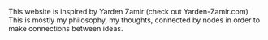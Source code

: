 This website is inspired by Yarden Zamir (check out Yarden-Zamir.com)
This is mostly my philosophy, my thoughts, connected by nodes in order to make connections between ideas.
